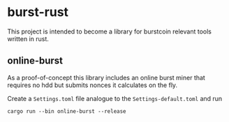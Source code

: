 # burst-rust
This project is intended to become a library for burstcoin relevant tools written in rust.

## online-burst
As a proof-of-concept this library includes an online burst miner that requires no hdd but submits nonces it calculates on the fly. 

Create a `Settings.toml` file analogue to the `Settings-default.toml` and run

`cargo run --bin online-burst --release`
